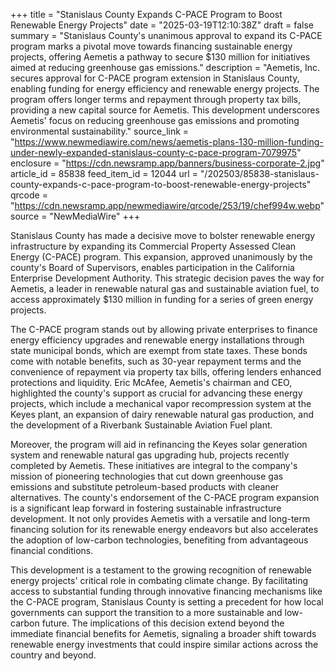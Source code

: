 +++
title = "Stanislaus County Expands C-PACE Program to Boost Renewable Energy Projects"
date = "2025-03-19T12:10:38Z"
draft = false
summary = "Stanislaus County's unanimous approval to expand its C-PACE program marks a pivotal move towards financing sustainable energy projects, offering Aemetis a pathway to secure $130 million for initiatives aimed at reducing greenhouse gas emissions."
description = "Aemetis, Inc. secures approval for C-PACE program extension in Stanislaus County, enabling funding for energy efficiency and renewable energy projects. The program offers longer terms and repayment through property tax bills, providing a new capital source for Aemetis. This development underscores Aemetis' focus on reducing greenhouse gas emissions and promoting environmental sustainability."
source_link = "https://www.newmediawire.com/news/aemetis-plans-130-million-funding-under-newly-expanded-stanislaus-county-c-pace-program-7079975"
enclosure = "https://cdn.newsramp.app/banners/business-corporate-2.jpg"
article_id = 85838
feed_item_id = 12044
url = "/202503/85838-stanislaus-county-expands-c-pace-program-to-boost-renewable-energy-projects"
qrcode = "https://cdn.newsramp.app/newmediawire/qrcode/253/19/chef994w.webp"
source = "NewMediaWire"
+++

<p>Stanislaus County has made a decisive move to bolster renewable energy infrastructure by expanding its Commercial Property Assessed Clean Energy (C-PACE) program. This expansion, approved unanimously by the county's Board of Supervisors, enables participation in the California Enterprise Development Authority. This strategic decision paves the way for Aemetis, a leader in renewable natural gas and sustainable aviation fuel, to access approximately $130 million in funding for a series of green energy projects.</p><p>The C-PACE program stands out by allowing private enterprises to finance energy efficiency upgrades and renewable energy installations through state municipal bonds, which are exempt from state taxes. These bonds come with notable benefits, such as 30-year repayment terms and the convenience of repayment via property tax bills, offering lenders enhanced protections and liquidity. Eric McAfee, Aemetis's chairman and CEO, highlighted the county's support as crucial for advancing these energy projects, which include a mechanical vapor recompression system at the Keyes plant, an expansion of dairy renewable natural gas production, and the development of a Riverbank Sustainable Aviation Fuel plant.</p><p>Moreover, the program will aid in refinancing the Keyes solar generation system and renewable natural gas upgrading hub, projects recently completed by Aemetis. These initiatives are integral to the company's mission of pioneering technologies that cut down greenhouse gas emissions and substitute petroleum-based products with cleaner alternatives. The county's endorsement of the C-PACE program expansion is a significant leap forward in fostering sustainable infrastructure development. It not only provides Aemetis with a versatile and long-term financing solution for its renewable energy endeavors but also accelerates the adoption of low-carbon technologies, benefiting from advantageous financial conditions.</p><p>This development is a testament to the growing recognition of renewable energy projects' critical role in combating climate change. By facilitating access to substantial funding through innovative financing mechanisms like the C-PACE program, Stanislaus County is setting a precedent for how local governments can support the transition to a more sustainable and low-carbon future. The implications of this decision extend beyond the immediate financial benefits for Aemetis, signaling a broader shift towards renewable energy investments that could inspire similar actions across the country and beyond.</p>